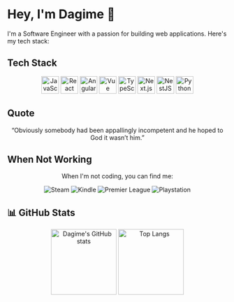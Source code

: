 # Hey, I'm Dagime 👋

I'm a Software Engineer with a passion for building web applications. Here's my tech stack:

## Tech Stack

<p align="center">
  <img src="https://cdn.jsdelivr.net/gh/devicons/devicon/icons/javascript/javascript-original.svg" alt="JavaScript" width="40" height="40"/>
  <img src="https://cdn.jsdelivr.net/gh/devicons/devicon/icons/react/react-original.svg" alt="React" width="40" height="40"/>
  <img src="https://cdn.jsdelivr.net/gh/devicons/devicon/icons/angularjs/angularjs-original.svg" alt="Angular" width="40" height="40"/>
  <img src="https://cdn.jsdelivr.net/gh/devicons/devicon/icons/vuejs/vuejs-original.svg" alt="Vue" width="40" height="40"/>
  <img src="https://cdn.jsdelivr.net/gh/devicons/devicon/icons/typescript/typescript-original.svg" alt="TypeScript" width="40" height="40"/>
  <img src="https://cdn.jsdelivr.net/gh/devicons/devicon/icons/nextjs/nextjs-original-wordmark.svg" alt="Next.js" width="40" height="40"/>
  <img src="https://cdn.jsdelivr.net/gh/devicons/devicon/icons/nestjs/nestjs-plain.svg" alt="NestJS" width="40" height="40"/>
  <img src="https://cdn.jsdelivr.net/gh/devicons/devicon/icons/python/python-original.svg" alt="Python" width="40" height="40"/>
</p>

## Quote

<p align="center">
  “Obviously somebody had been appallingly incompetent and he hoped to God it wasn’t him.”
</p>

## When Not Working

<p align="center">When I'm not coding, you can find me:</p>

<p align="center">
  <img src="https://img.shields.io/badge/Steam-000000?style=flat-square&logo=Steam&logoColor=white" alt="Steam"/>
  <img src="https://img.shields.io/badge/Kindle-FF9900?style=flat-square&logo=Amazon-Kindle&logoColor=white" alt="Kindle"/>
  <img src="https://img.shields.io/badge/Premier%20League-34EA32?style=flat-square&logo=Premier-League&logoColor=white" alt="Premier League"/>
  <img src="https://img.shields.io/badge/PlayStation-003791?style=flat-square&logo=PlayStation&logoColor=white" alt="Playstation"/>
</p>

## 📊 GitHub Stats

<p align="center">
  <img src="https://github-readme-stats.vercel.app/api?username=Dagime-Teshome&show_icons=true&theme=radical" alt="Dagime's GitHub stats" height="150">
  <img src="https://github-readme-stats.vercel.app/api/top-langs/?username=Dagime-Teshome&layout=compact&theme=radical" alt="Top Langs" height="150">
</p>
